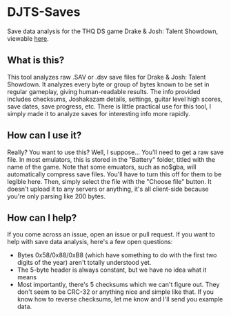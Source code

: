 # DJTS-Saves
Save data analysis for the THQ DS game Drake &amp; Josh: Talent Showdown, viewable [here](https://eiim.github.io/DJTS-Saves/).
## What is this?
This tool analyzes raw .SAV or .dsv save files for Drake &amp; Josh: Talent Showdown.
It analyzes every byte or group of bytes known to be set in regular gameplay, giving human-readable results. The info provided includes checksums, Joshakazam details, settings, guitar level high scores, save dates, save progress, etc.
There is little practical use for this tool, I simply made it to analyze saves for interesting info more rapidly.
## How can I use it?
Really? You want to use this? Well, I suppose...
You'll need to get a raw save file. In most emulators, this is stored in the "Battery" folder, titled with the name of the game. Note that some emuators, such as no$gba, will automatically compress save files. You'll have to turn this off for them to be legible here.
Then, simply select the file with the "Choose file" button. It doesn't upload it to any servers or anything, it's all client-side because you're only parsing like 200 bytes.
## How can I help?
If you come across an issue, open an issue or pull request.
If you want to help with save data analysis, here's a few open questions:
* Bytes 0x58/0x88/0xB8 (which have something to do with the first two digits of the year) aren't totally understood yet.
* The 5-byte header is always constant, but we have no idea what it means
* Most importantly, there's 5 checksums which we can't figure out. They don't seem to be CRC-32 or anything nice and simple like that. If you know how to reverse checksums, let me know and I'll send you example data.